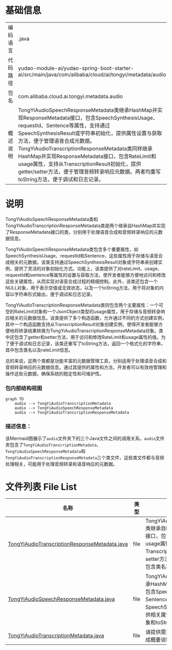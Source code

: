 # 基础信息

|      |      |
|------|------|
| 编码语言 | .java |
| 代码路径 | yudao-module-ai/yudao-spring-boot-starter-ai/src/main/java/com/alibaba/cloud/ai/tongyi/metadata/audio |
| 包名 | com.alibaba.cloud.ai.tongyi.metadata.audio |
| 概述说明 | TongYiAudioSpeechResponseMetadata类继承HashMap并实现ResponseMetadata接口，包含SpeechSynthesisUsage、requestId、Sentence等属性，支持通过SpeechSynthesisResult或字符串初始化，提供属性设置与获取方法，便于管理语音合成元数据。TongYiAudioTranscriptionResponseMetadata类同样继承HashMap并实现ResponseMetadata接口，包含RateLimit和usage属性，支持从TranscriptionResult初始化，提供getter/setter方法，便于管理音频转录响应元数据。两者均重写toString方法，便于调试和日志记录。 |

# 说明

TongYiAudioSpeechResponseMetadata类和TongYiAudioTranscriptionResponseMetadata类是两个继承自HashMap并实现了ResponseMetadata接口的类，分别用于处理语音合成和音频转录响应的元数据信息。

TongYiAudioSpeechResponseMetadata类包含多个重要属性，如SpeechSynthesisUsage、requestId和Sentence，这些属性用于存储与语音合成相关的元数据。该类支持通过SpeechSynthesisResult对象或字符串来创建实例，提供了灵活的对象初始化方式。功能上，该类提供了对rateLimit、usage、requestId和sentence等属性的设置与获取方法，使开发者能够方便地访问和修改这些关键属性，从而实现对语音合成过程的精细控制。此外，该类还包含一个NULL对象，用于表示空值或无效状态，以及一个toString方法，用于将对象的内容以字符串形式输出，便于调试和日志记录。

TongYiAudioTranscriptionResponseMetadata类则包含两个主要属性：一个可空的RateLimit对象和一个JsonObject类型的usage属性，用于存储与音频转录响应相关的元数据信息。该类提供了多个构造函数，允许通过不同的方式创建实例，其中一个构造函数支持从TranscriptionResult对象创建实例，使得开发者能够方便地将转录结果转换为TongYiAudioTranscriptionResponseMetadata对象。类中还包含了getter和setter方法，用于访问和修改RateLimit和usage属性的值。为了便于调试和日志记录，该类还重写了toString方法，返回一个格式化的字符串，其中包含类名以及rateLimit信息。

总的来说，这两个类都是功能丰富的元数据管理工具，分别适用于处理语音合成和音频转录响应的元数据信息。通过其提供的属性和方法，开发者可以有效地管理和操作这些元数据，确保系统的稳定性和可维护性。


### 包内部结构视图

```mermaid
graph TD
    audio --> TongYiAudioTranscriptionMetadata
    audio --> TongYiAudioSpeechResponseMetadata
    audio --> TongYiAudioTranscriptionResponseMetadata
```

### 描述信息：
该Mermaid图展示了`audio`文件夹下的三个Java文件之间的调用关系。`audio`文件夹包含了`TongYiAudioTranscriptionMetadata`、`TongYiAudioSpeechResponseMetadata`和`TongYiAudioTranscriptionResponseMetadata`三个类文件，这些类文件都与音频处理相关，可能用于处理音频转录和语音响应的元数据。

# 文件列表 File List

| 名称   | 类型  | 说明 |
|-------|------|-------------|
| [TongYiAudioTranscriptionResponseMetadata.java](TongYiAudioTranscriptionResponseMetadata.md) | file | TongYiAudioTranscriptionResponseMetadata类继承自HashMap并实现ResponseMetadata接口，包含可空的RateLimit和JsonObject usage属性。类提供多个构造函数，支持从TranscriptionResult创建实例，包含getter和setter方法，toString方法返回格式化字符串，包含类名和rateLimit信息。 |
| [TongYiAudioSpeechResponseMetadata.java](TongYiAudioSpeechResponseMetadata.md) | file | TongYiAudioSpeechResponseMetadata类继承HashMap并实现ResponseMetadata接口，包含SpeechSynthesisUsage、requestId、Sentence等属性，支持从SpeechSynthesisResult或字符串创建实例，提供相关属性的设置与获取方法，并包含NULL对象和toString方法。 |
| [TongYiAudioTranscriptionMetadata.java](TongYiAudioTranscriptionMetadata.md) | file | 请提供需要总结的具体信息内容，以便我为您生成概要说明。 |


